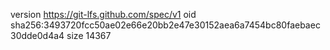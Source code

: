 version https://git-lfs.github.com/spec/v1
oid sha256:3493720fcc50ae02e66e20bb2e47e30152aea6a7454bc80faebaec30dde0d4a4
size 14367
